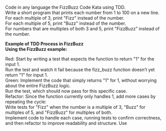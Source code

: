 Code in any language the FizzBuzz Code Kata using TDD.  
Write a short program that prints each number from 1 to 100 on a new line.  
For each multiple of 3, print "Fizz" instead of the number.  
For each multiple of 5, print "Buzz" instead of the number.  
For numbers that are multiples of both 3 and 5, print "FizzBuzz" instead of the number.  

**Example of TDD Process in FizzBuzz**  
**Using the FizzBuzz example:**

  
Red: Start by writing a test that expects the function to return "1" for the input 1.  
Run the test and watch it fail because the fizz_buzz function doesn’t yet return "1" for input 1.  
Green: Implement the code that simply returns "1" for 1, without worrying about the entire FizzBuzz logic.  
Run the test, which should now pass for this specific case.  
Refactor: Since the function currently only handles 1, add more cases by repeating the cycle:  
Write tests for "Fizz" when the number is a multiple of 3, "Buzz" for multiples of 5, and "FizzBuzz" for multiples of both.  
Implement code to handle each case, running tests to confirm correctness, and then refactor to improve readability and structure. Use
